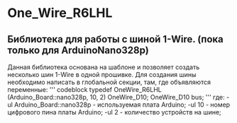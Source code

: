 # One_Wire_R6LHL

## Библиотека для работы с шиной 1-Wire. (пока только для ArduinoNano328p)
Данная библиотека основана на шаблоне и позволяет создать несколько шин 1-Wire в одной прошивке.
Для создания шины необходимо написать в глобальной секции, там, где объявляются переменные:
  '''
  codeblock
  typedef OneWire_R6LHL (Arduino_Board::nano328p, 10, 2) OneWire_D10;
  OneWire_D10 bus;
  '''
  где: 
     -ul Arduino_Board::nano328p - используемая плата Arduino;
     -ul 10 - номер цифрового пина платы Arduino;
     -ul 2 - количество устройств на шине;
  
